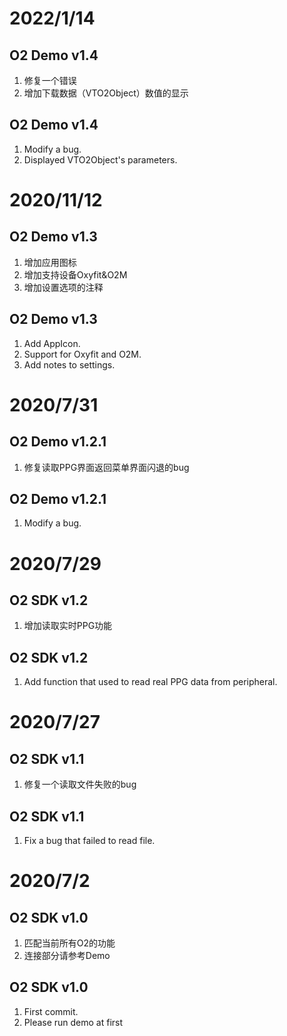 # 2022/1/14
## O2 Demo v1.4
1. 修复一个错误
2. 增加下载数据（VTO2Object）数值的显示

## O2 Demo v1.4
1. Modify a bug.
2. Displayed VTO2Object's parameters.

# 2020/11/12
## O2 Demo v1.3
1. 增加应用图标
2. 增加支持设备Oxyfit&O2M
3. 增加设置选项的注释

## O2 Demo v1.3
1. Add AppIcon.
2. Support for Oxyfit and O2M.
3. Add notes to settings.

# 2020/7/31
## O2 Demo v1.2.1
1. 修复读取PPG界面返回菜单界面闪退的bug

## O2 Demo v1.2.1
1. Modify a bug.

# 2020/7/29
## O2 SDK v1.2
1. 增加读取实时PPG功能

## O2 SDK v1.2
1. Add function that used to read real PPG data from peripheral.

# 2020/7/27
## O2 SDK v1.1
1. 修复一个读取文件失败的bug

## O2 SDK v1.1
1. Fix a bug that failed to read file. 

# 2020/7/2
## O2 SDK v1.0
1. 匹配当前所有O2的功能
2. 连接部分请参考Demo

## O2 SDK v1.0
1. First commit.
2. Please run demo at first
